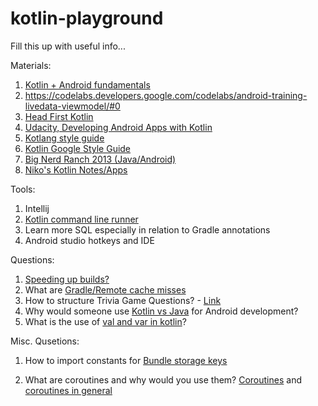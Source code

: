 # kotlin-playground

Fill this up with useful info...


Materials:

  1. [Kotlin + Android fundamentals](https://developer.android.com/courses/kotlin-android-fundamentals/overview)
  2. https://codelabs.developers.google.com/codelabs/android-training-livedata-viewmodel/#0
  3. [Head First Kotlin](https://www.amazon.com/Head-First-Kotlin-Brain-Friendly-Guide-ebook/dp/B07NPZ21QP/ref=sr_1_1?keywords=head+first+kotlin&qid=1569961260&s=gateway&sr=8-1)
  4. [Udacity, Developing Android Apps with Kotlin](https://www.udacity.com/course/developing-android-apps-with-kotlin--ud9012)
  5. [Kotlang style guide](https://kotlinlang.org/docs/reference/coding-conventions.html)
  6. [Kotlin Google Style Guide](https://developer.android.com/kotlin/style-guide)
  7. [Big Nerd Ranch 2013 (Java/Android)](https://doc.lagout.org/programmation/Android/Android%20Programming_%20The%20Big%20Nerd%20Ranch%20Guide%20%5BPhillips%20%26%20Hardy%202013-04-07%5D.pdf)
  8. [Niko's Kotlin Notes/Apps](https://github.com/niko79542/FlyingDragon)

Tools:

  1. Intellij
  2. [Kotlin command line runner](https://kotlinlang.org/docs/tutorials/command-line.html)  
  3. Learn more SQL especially in relation to Gradle annotations
  4. Android studio hotkeys and IDE
  
  
Questions:

  1. [Speeding up builds?](https://buck.build)
  2. What are [Gradle/Remote cache misses](https://www.youtube.com/watch?v=2frfDMJwvf4&feature=youtu.be&t=384)
  3. How to structure Trivia Game Questions? - [Link](https://github.com/niko79542/FlyingDragon/blob/master/GeoQuiz/app/src/main/java/com/example/geoquiz/MainActivity.kt#L18)
  4. Why would someone use [Kotlin vs Java](https://www.dashdevs.com/blog/kotlin-vs-java-what-software-engineers-choose-for-android-development/) for Android development?
  5. What is the use of [val and var in kotlin](https://blog.danlew.net/2017/05/30/mutable-vals-in-kotlin/)?
  
  
Misc. Qusetions: 

  1. How to import constants for [Bundle storage keys](https://github.com/niko79542/FlyingDragon/blob/master/GeoQuiz/app/src/main/java/com/example/geoquiz/MainActivity.kt#L14)
  
  2. What are coroutines and why would you use them? [Coroutines]( https://kotlinlang.org/docs/reference/coroutines-overview.html#coroutines-for-asynchronous-programming-and-more) and [coroutines in general](https://en.wikipedia.org/wiki/Coroutine)
